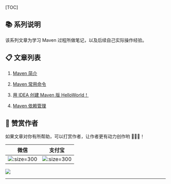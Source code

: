 [TOC]

## 📚 系列说明

该系列文章为学习 Maven 过程所做笔记，以及后续自己实际操作经验。

## 📋 文章列表

1. [Maven 简介](Maven简介.md)

2. [Maven 常用命令](Maven常用命令.md)

3. [用 IDEA 创建 Maven 版 HelloWorld！](IDEA创建Maven项目.md)

4. [Maven 依赖管理](Maven依赖管理.md)

## 🎅 赞赏作者

如果文章对你有所帮助，可以打赏作者，让作者更有动力创作哟 🤩🤩🤩！

| 微信                                                       | 支付宝                                                     |
| ---------------------------------------------------------- | ---------------------------------------------------------- |
| ![](https://s1.ax1x.com/2020/07/08/UZflJH.png ':size=300') | ![](https://s1.ax1x.com/2020/07/08/UZf1Wd.png ':size=300') |

![](https://gitee.com/cunyu1943/images/raw/master/ImgsUbuntu/20200510234310.png)

---
<link rel="stylesheet" href="https://cdnjs.cloudflare.com/ajax/libs/social-share.js/1.0.16/css/share.min.css">
<center><div class="social-share"></div></center>
<script type="text/javascript" src="https://cdnjs.cloudflare.com/ajax/libs/social-share.js/1.0.16/js/social-share.min.js"></script>
